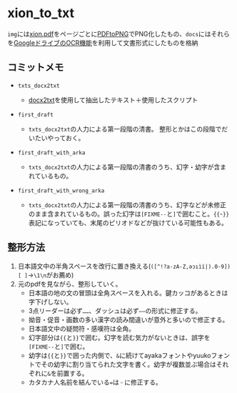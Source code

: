 # xion_to_txt

`img`には[xion.pdf](http://conlinguistics.org/arka/images/xion.pdf)をページごとに[PDFtoPNG](http://pdf2png.com/ja/)でPNG化したもの、`docs`にはそれらを[GoogleドライブのOCR機能](https://support.google.com/drive/answer/176692)を利用して文書形式にしたものを格納

## コミットメモ

* `txts_docx2txt`
  * [docx2txt](https://pypi.python.org/pypi/docx2txt/0.6)を使用して抽出したテキスト＋使用したスクリプト

* `first_draft`
  * `txts_docx2txt`の人力による第一段階の清書。 整形とかはこの段階でだいたいやっておく。

* `first_draft_with_arka`
  * `txts_docx2txt`の人力による第一段階の清書のうち、幻字・幼字が含まれているもの。  
  
* `first_draft_with_wrong_arka`
  * `txts_docx2txt`の人力による第一段階の清書のうち、幻字などが未修正のまま含まれているもの。誤った幻字は`[FIXME--`と`]`で囲むこと。`{{`-`}}`表記になっていても、末尾のピリオドなどが抜けている可能性もある。


## 整形方法
1. 日本語文中の半角スペースを改行に置き換える(`([^!?a-zA-Z,əɔıìí|).0-9])[ ]`→`\1\n`がお薦め)
2. 元のpdfを見ながら、整形していく。  
    * 日本語の地の文の冒頭は全角スペースを入れる。鍵カッコがあるときは字下げしない。
	* 3点リーダーは必ず`……`、ダッシュは必ず`――`の形式に修正する。
	* 拗音・促音・画数の多い漢字の読み間違いが意外と多いので修正する。
	* 日本語文中の疑問符・感嘆符は全角。
	* 幻字部分は`{{`と`}}`で囲む。幻字を読む気力がないときは、誤字を`[FIXME--`と`]`で囲む。
	* 幼字は`{{`と`}}`で囲った内側で、`&`に続けてayakaフォントやyuukoフォントでその幼字に割り当てられた文字を書く。幼字が複数並ぶ場合はそれぞれに`&`を前置する。
	* カタカナ人名前を結んでいる`=`は`゠`に修正する。
